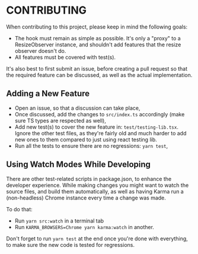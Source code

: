 # CONTRIBUTING

When contributing to this project, please keep in mind the following goals:

- The hook must remain as simple as possible. It's only a "proxy" to a
  ResizeObserver instance, and shouldn't add features that the resize observer
  doesn't do.
- All features must be covered with test(s).

It's also best to first submit an issue, before creating a pull request so that
the required feature can be discussed, as well as the actual implementation.

## Adding a New Feature

- Open an issue, so that a discussion can take place,
- Once discussed, add the changes to `src/index.ts` accordingly (make sure TS
  types are respected as well),
- Add new test(s) to cover the new feature in: `test/testing-lib.tsx`.
  Ignore the other test files, as they're fairly old and much harder to add new
  ones to them compared to just using react testing lib.
- Run all the tests to ensure there are no regressions: `yarn test`,

## Using Watch Modes While Developing

There are other test-related scripts in package.json, to enhance the developer
experience.
While making changes you might want to watch the source files, and build them
automatically, as well as having Karma run a (non-headless) Chrome instance
every time a change was made.

To do that:

- Run `yarn src:watch` in a terminal tab
- Run `KARMA_BROWSERS=Chrome yarn karma:watch` in another.

Don't forget to run `yarn test` at the end once you're done with everything, to
make sure the new code is tested for regressions.
